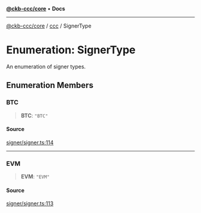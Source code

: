 [**@ckb-ccc/core**](README.md) • **Docs**

***

[@ckb-ccc/core](README.md) / [ccc](Namespace.ccc.md) / SignerType

# Enumeration: SignerType

An enumeration of signer types.

## Enumeration Members

### BTC

> **BTC**: `"BTC"`

#### Source

[signer/signer.ts:114](https://github.com/SpectreMercury/ccc/blob/1b34760fdeb60ebebc0a7e641c12ef11dff1e7d0/packages/core/src/signer/signer.ts#L114)

***

### EVM

> **EVM**: `"EVM"`

#### Source

[signer/signer.ts:113](https://github.com/SpectreMercury/ccc/blob/1b34760fdeb60ebebc0a7e641c12ef11dff1e7d0/packages/core/src/signer/signer.ts#L113)
